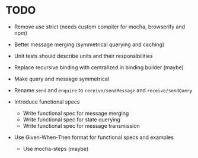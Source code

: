 # TODO

* Remove use strict (needs custom compiler for mocha, browserify and npm)

* Better message merging (symmetrical querying and caching)

* Unit tests should describe units and their responsibilities
* Replace recursive binding with centralized in binding builder (maybe)

* Make query and message symmetrical
* Rename `send` and `enquire` to `receive/sendMessage` and `receive/sendQuery`

* Introduce functional specs
  * Write functional spec for message merging
  * Write functional spec for state querying
  * Write functional spec for message transmission

* Use Given-When-Then format for functional specs and examples
  * Use mocha-steps (maybe)
